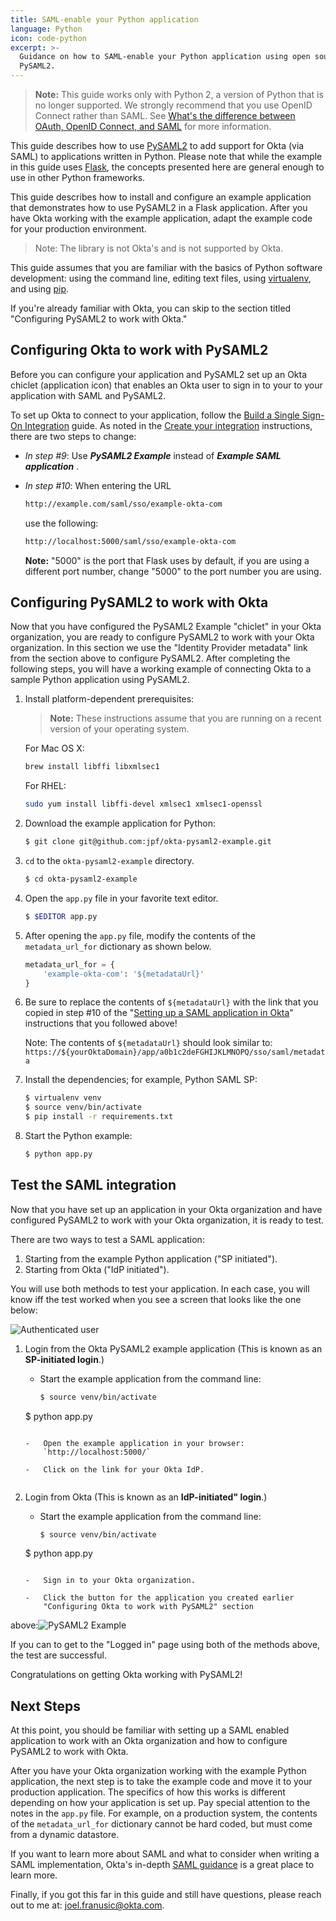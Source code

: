 ```yaml
---
title: SAML-enable your Python application
language: Python
icon: code-python
excerpt: >-
  Guidance on how to SAML-enable your Python application using open source
  PySAML2.
---
```


> **Note:** This guide works only with Python 2, a version of Python that is no longer supported. We strongly recommend that you use OpenID Connect rather than SAML. See [What's the difference between OAuth, OpenID Connect, and SAML](https://www.okta.com/identity-101/whats-the-difference-between-oauth-openid-connect-and-saml/) for more information.

This guide describes how to use [PySAML2](https://github.com/rohe/pysaml2) to add support
for Okta (via SAML) to applications written in Python. Please note that while the example in this guide uses
[Flask](http://flask.pocoo.org/), the concepts presented here are general enough to use in other Python frameworks.

This guide describes how to install and configure an example
application that demonstrates how to use PySAML2 in a Flask application.
After you have Okta working with the example application,
adapt the example code for your production environment.

>Note: The library is not Okta's and is not supported by Okta.

This guide assumes that you are familiar with the basics of Python
software development: using the command line, editing text files,
using [virtualenv](https://virtualenv.pypa.io/en/latest/), and using
[pip](https://en.wikipedia.org/wiki/Pip_%28package_manager%29).

If you're already familiar with Okta, you can skip to the
section titled "Configuring PySAML2 to work with Okta."


## Configuring Okta to work with PySAML2

Before you can configure your application and PySAML2 set up an
Okta chiclet (application icon) that enables an Okta user to sign in to your to your application with SAML and PySAML2.

To set up Okta to connect to your application, follow the
[Build a Single Sign-On Integration](/docs/guides/build-sso-integration/saml2/overview/)
guide. As noted in the [Create your integration](/docs/guides/build-sso-integration/saml2/create-your-app/) instructions, there are two steps to change:

* *In step \#9*: Use ***PySAML2 Example*** instead of ***Example SAML application*** .
* *In step \#10*: When entering the URL

  ```bash
  http://example.com/saml/sso/example-okta-com
  ```

  use the following:

  ```bash
  http://localhost:5000/saml/sso/example-okta-com
  ```

  **Note:** "5000" is the port that Flask uses by default, if you are using a different port number, change "5000" to the port number you are using.


## Configuring PySAML2 to work with Okta

Now that you have configured the PySAML2 Example "chiclet" in your Okta organization, you
are ready to configure PySAML2 to work with your Okta organization. In this
section we use the "Identity Provider metadata" link from the
section above to configure PySAML2. After completing
the following steps, you will have a working example of connecting Okta to a sample Python application using PySAML2.

1.  Install platform-dependent prerequisites:

    > **Note:** These instructions assume that you are running on a recent version of your operating system.

    For Mac OS X:

    ```bash
    brew install libffi libxmlsec1
    ```

    For RHEL:

    ```bash
    sudo yum install libffi-devel xmlsec1 xmlsec1-openssl
    ```

2.  Download the example application for Python:

    ```bash
    $ git clone git@github.com:jpf/okta-pysaml2-example.git
    ```

3.  `cd` to the `okta-pysaml2-example` directory.

    ```bash
    $ cd okta-pysaml2-example
    ```

4.  Open the `app.py` file in your favorite text editor.

    ```bash
    $ $EDITOR app.py
    ```

5.  After opening the `app.py` file, modify the contents of the `metadata_url_for` dictionary as shown below.

    ``` python
    metadata_url_for = {
        'example-okta-com': '${metadataUrl}'
    }
    ```

6.  Be sure to replace the contents of `${metadataUrl}` with the link
    that you copied in step \#10 of the
    "[Setting up a SAML application in Okta](/docs/guides/customize-authz-server/)"
    instructions that you followed above!

    Note: The contents of `${metadataUrl}` should look similar to: `https://${yourOktaDomain}/app/a0b1c2deFGHIJKLMNOPQ/sso/saml/metadata`

7.  Install the dependencies; for example, Python SAML SP:

    ```bash
    $ virtualenv venv
    $ source venv/bin/activate
    $ pip install -r requirements.txt
    ```

8.  Start the Python example:

    ```bash
    $ python app.py
    ```

## Test the SAML integration

Now that you have set up an application in your Okta organization and have
configured PySAML2 to work with your Okta organization, it is ready to test.

There are two ways to test a SAML application:

1. Starting from the example Python application ("SP initiated").
2. Starting from Okta ("IdP initiated").

You will use both methods to test your application. In each case, you will know iff the
test worked when you see a screen that looks like the one below:

![Authenticated user](/img/pysaml2-authenticated-user.png "Authenticated user")


1.  Login from the Okta PySAML2 example application (This is
    known as an **SP-initiated login**.)

    -   Start the example application from the command line:

    	```bash
    	$ source venv/bin/activate
	$ python app.py
	```

    -   Open the example application in your browser:
        `http://localhost:5000/`

    -   Click on the link for your Okta IdP.


2.  Login from Okta (This is known as an **IdP-initiated" login**.)

    -   Start the example application from the command line:

    	```bash
    	$ source venv/bin/activate
	$ python app.py
	```

    -   Sign in to your Okta organization.

    -   Click the button for the application you created earlier
        "Configuring Okta to work with PySAML2" section
above:![PySAML2 Example](/img/pysaml2-example-okta-chiclet.png "PySAML2 Example")

If you can to get to the "Logged in" page using both of the
methods above, the test are successful.

Congratulations on getting Okta working with PySAML2!

## Next Steps

At this point, you should be familiar with setting up a SAML enabled application
to work with an Okta organization and how to configure PySAML2 to work with Okta.

After you have your Okta organization working with the example Python
application, the next step is to take the example code and move
it to your production application. The specifics of how this works is
different depending on how your application is set
up. Pay special attention to the notes in the `app.py` file. For
example, on a production system, the contents of the
`metadata_url_for` dictionary cannot be hard coded, but must come
from a dynamic datastore.

If you want to learn more about SAML and what to consider when writing a SAML implementation, Okta's
in-depth [SAML guidance](https://www.okta.com/integrate/documentation/saml/)
is a great place to learn more.

Finally, if you got this far in this guide and still have questions,
please reach out to me at: joel.franusic@okta.com.
